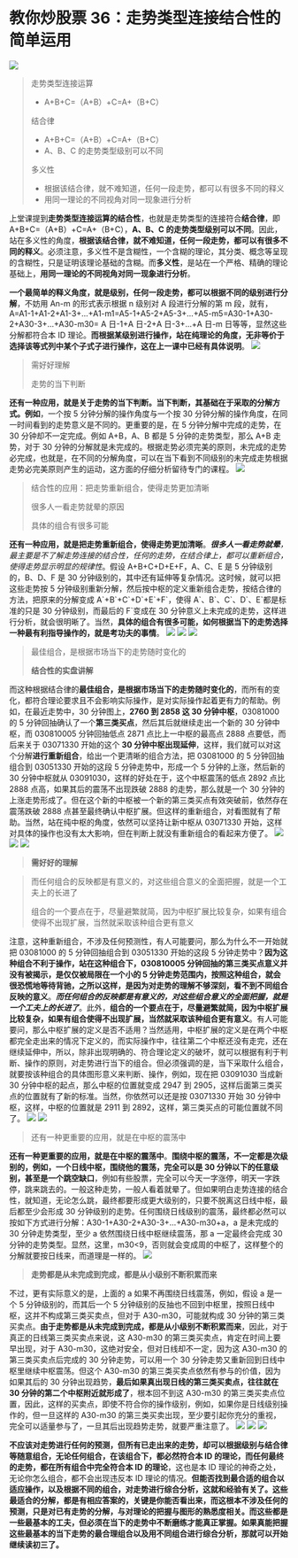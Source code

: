 # 教你炒股票 36：走势类型连接结合性的简单运用

![](./0.png)

> 走势类型连接运算
>
> - A+B+C=（A+B）+C=A+（B+C）
>
> 结合律
>
> - A+B+C=（A+B）+C=A+（B+C）
> - A、B、C 的走势类型级别可以不同
>
> 多义性
>
> - 根据该结合律，就不难知道，任何一段走势，都可以有很多不同的释义
> - 用同一理论的不同视角对同一现象进行分析

上堂课提到**走势类型连接运算的结合性**，也就是走势类型的连接符合**结合律**，即 A+B+C=（A+B）+C=A+（B+C），**A、B、C 的走势类型级别可以不同**。因此，站在多义性的角度，**根据该结合律，就不难知道，任何一段走势，都可以有很多不同的释义**。必须注意，多义性不是含糊性，一个含糊的理论，其分类、概念等呈现的含糊性，只是证明该理论基础的含糊。而**多义性**，是站在一个严格、精确的理论基础上，**用同一理论的不同视角对同一现象进行分析**。

**一个最简单的释义角度，就是级别，任何一段走势，都可以根据不同的级别进行分解**，不妨用 An-m 的形式表示根据 n 级别对 A 段进行分解的第 m 段，就有， A=A1-1+A1-2+A1-3+…+A1-m1=A5-1+A5-2+A5-3+…+A5-m5=A30-1+A30-2+A30-3+…+A30-m30= A 日-1+A 日-2+A 日-3+…+A 日-m 日等等，显然这些分解都符合本 ID 理论。**而根据某级别进行操作，站在纯理论的角度，无非等价于选择该等式列中某个子式子进行操作，这在上一课中已经有具体说明**。
![](./1.png)

> 需好好理解
>
> 走势的当下判断

**还有一种应用，就是关于走势的当下判断。当下判断，其基础在于采取的分解方式。例如**，一个按 5 分钟分解的操作角度与一个按 30 分钟分解的操作角度，在同一时间看到的走势意义是不同的。更重要的是，在 5 分钟分解中完成的走势，在 30 分钟却不一定完成。例如 A+B，A、B 都是 5 分钟的走势类型，那么 A+B 走势，对于 30 分钟的分解就是未完成的。根据走势必须完美的原则，未完成的走势必完成，也就是，在不同的分解角度，可以在当下看到不同级别的未完成走势根据走势必完美原则产生的运动，这方面的仔细分析留待专门的课程。
![](./2.png)

> 结合性的应用：把走势重新组合，使得走势更加清晰
>
> 很多人一看走势就晕的原因
>
> 具体的组合有很多可能

**还有一种应用，就是把走势重新组合，使得走势更加清晰**。_**很多人一看走势就晕**，最主要是不了解走势连接的结合性，任何的走势，在结合律上，都可以重新组合，使得走势显示明显的规律性_。假设 A+B+C+D+E+F，A、C、E 是 5 分钟级别的，B、D、F 是 30 分钟级别的，其中还有延伸等复杂情况。这时候，就可以把这些走势按 5 分钟级别重新分解，然后按中枢的定义重新组合走势，按结合律的方法，把原来的分解变成 A\`+B\`+C\`+D\`+E\`+F\`，使得 A\`、B\`、C\`、D\`、E\`都是标准的只是 30 分钟级别，而最后的 F\`变成在 30 分钟意义上未完成的走势，这样进行分析，就会很明晰了。当然，**具体的组合有很多可能，如何根据当下的走势选择一种最有利指导操作的，就是考功夫的事情**。
![](./3.png)
![](./4.png)
![](./5.png)

> 最佳组合，是根据市场当下的走势随时变化的
>
> **结合性的实盘讲解**

而这种根据结合律的**最佳组合，是根据市场当下的走势随时变化的**，而所有的变化，都符合理论要求且不会影响实际操作，是对实际操作起着更有力的帮助。例如，在最近走势中，30 分钟图上，**2760 到 2858 这 30 分钟中枢**，03081000 的 5 分钟回抽确认了一个**第三类买点**，然后其后就继续走出一个新的 30 分钟中枢，而 030810005 分钟回抽低点 2871 点比上一中枢的最高点 2888 点要低，而后来关于 03071330 开始的这个 **30 分钟中枢出现延伸**，这样，我们就可以对这个分解**进行重新组合**，给出一个更清晰的组合方法，把 03081000 的 5 分钟回抽组合到 03051330 开始的这段 5 分钟走势中，形成一个 5 分钟的上涨，然后新的 30 分钟中枢就从 03091030，这样的好处在于，这个中枢震荡的低点 2892 点比 2888 点高，如果其后的震荡不出现跌破 2888 的走势，那么就是一个 30 分钟的上涨走势形成了。但在这个新的中枢被一个新的第三类买点有效突破前，依然存在震荡跌破 2888 点甚至最终确认中枢扩展。但这样的重新组合，对看图就有了帮助。当然，站在纯中枢的角度，依然可以坚持让新中枢从 03071330 开始，这样对具体的操作也没有太大影响，但在判断上就没有重新组合的看起来方便了。
![](./6.png)
![](./8.png)
![](./7.png)

> **需好好的理解**

> 而任何组合的反映都是有意义的，对这些组合意义的全面把握，就是一个工夫上的长进了
>
> 组合的一个要点在于，尽量避繁就简，因为中枢扩展比较复杂，如果有组合使得不出现扩展，当然就采取该种组合更有意义

注意，这种重新组合，不涉及任何预测性，有人可能要问，那么为什么不一开始就把 03081000 的 5 分钟回抽组合到 03051330 开始的这段 5 分钟走势中？**因为这种组合不利于操作，站在这种组合下，030810005 分钟回抽的第三类买点意义并没有被揭示，是仅仅被局限在一个小的 5 分钟走势范围内，按照这种组合，就会很恐慌地等待背驰，之所以这样，是因为对走势的理解不够深刻，看不到不同组合反映的意义**。**_而任何组合的反映都是有意义的，对这些组合意义的全面把握，就是一个工夫上的长进了_**。此外，**组合的一个要点在于，尽量避繁就简，因为中枢扩展比较复杂，如果有组合使得不出现扩展，当然就采取该种组合更有意义**。有人可能要问，那么中枢扩展的定义是否不适用？当然适用，中枢扩展的定义是在两个中枢都完全走出来的情况下定义的，而实际操作中，往往第二个中枢还没有走完，还在继续延伸中，所以，除非出现明确的、符合理论定义的破坏，就可以根据有利于判断、操作的原则，对走势进行当下的组合。但必须强调的是，当下采取什么组合，就要按该种组合的具体图形意义来判断、操作，例如，现在把 03091030 当成新 30 分钟中枢的起点，那么中枢的位置就变成 2947 到 2905，这样后面第三类买点的位置就有了新的标准。当然，你依然可以还是按 03071330 开始 30 分钟中枢，这样，中枢的位置就是 2911 到 2892，这样，第三类买点的可能位置就不同了。
![](./6.png)
![](./8.png)

> 还有一种更重要的应用，就是在中枢的震荡中

**还有一种更重要的应用，就是在中枢的震荡中**。**围绕中枢的震荡，不一定都是次级别的，例如，一个日线中枢，围绕他的震荡，完全可以是 30 分钟以下的任意级别，甚至是一个跳空缺口**，例如有些股票，完全可以今天一字涨停，明天一字跌停，跳来跳去的。一般这种走势，一般人看着就晕了。但如果明白走势连接的结合性，就知道，无论怎么跳，最终都要形成更大级别的，只要不脱离这日线中枢，最后都至少会形成 30 分钟级别的走势。任何围绕日线级别的震荡，最终都必然可以按如下方式进行分解：A30-1+A30-2+A30-3+…+A30-m30+a，a 是未完成的 30 分钟走势类型，至少 a 依然围绕日线中枢继续震荡，那 a 一定最终会完成 30 分钟的走势类型。显然，这里，m30<9，否则就会变成周的中枢了，这样整个的分解就要按日线来，而道理是一样的。
![](./9.png)

> **走势都是从未完成到完成，都是从小级别不断积累而来**

不过，更有实际意义的是，上面的 a 如果不再围绕日线震荡，例如，假设 a 是一个 5 分钟级别的，而其后一个 5 分钟级别的反抽也不回到中枢里，按照日线中枢，这并不构成第三类买卖点，但对于 A30-m30，可能就构成 30 分钟的第三类买卖点。**由于走势都是从未完成到完成，都是从小级别不断积累而来**，因此，对于真正的日线第三类买卖点来说，这 A30-m30 的第三类买卖点，肯定在时间上要早出现，对于 A30-m30，这绝对安全，但对日线却不一定，因为这 A30-m30 的第三类买卖点后完成的 30 分钟走势，可以用一个 30 分钟走势又重新回到日线中枢里继续中枢震荡。但这个 A30-m30 的第三类买卖点依然有参与的价值，因为如果其后的 30 分钟出现趋势，**最后如果真出现日线的第三类买卖点，往往就在 30 分钟的第二个中枢附近就形成了**，根本回不到这 A30-m30 的第三类买卖点位置，因此，这样的买卖点，即使不符合你的操作级别，例如，如果你是日线级别操作的，但一旦这样的 A30-m30 的第三类买卖出现，至少要引起你充分的重视，完全可以适量参与了，一旦其后出现趋势走势，就要严重注意了。
![](./10.png)
![](./11.png)
![](./12.png)

**不应该对走势进行任何的预测，但所有已走出来的走势，却可以根据级别与结合律等随意组合，无论任何组合，在该组合下，都必然符合本 ID 的理论，而任何最终的走势，都在所有组合中完全符合本 ID 的理论**，这也是本 ID 理论的神奇之处，无论你怎么组合，都不会出现违反本 ID 理论的情况。**但能否找到最合适的组合以适应操作，以及根据不同的组合，对走势进行综合分析，这就和经验有关了。这些最适合的分解，都是有相应答案的，关键是你能否看出来，而这根本不涉及任何的预测，只是对已有走势的分解，与对理论的把握与图形的熟悉度相关。而这些都是一些最基本的工夫，但必须在当下的走势中不断磨练才能真正掌握。如果真能把握这些最基本的当下走势的最合理组合以及用不同组合进行综合分析，那就可以开始继续读初三了。**
